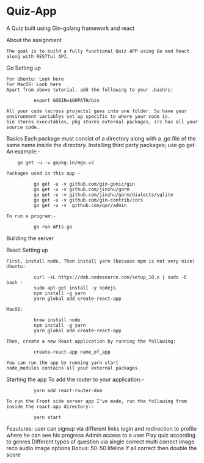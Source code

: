 # Quiz-App
A Quiz built using Gin-golang framework and react

About the assignment

    The goal is to build a fully functional Quiz APP using Go and React along with RESTful API.

Go
Setting up

    For Ubuntu: Look here
    For MacOS: Look here
    Apart from above tutorial, add the following to your .bashrc:

              export GOBIN=$GOPATH/bin

    All your code (across projects) goes into one folder. So have your environment variables set up specific to where your code is.
    bin stores executables, pkg stores external packages, src has all your source code.

Basics
        Each package must consist of a directory along with a .go file of the same name inside the directory.
    Installing third party packages; use go get. An example:-

        go get -u -v gopkg.in/mgo.v2

    Packages used in this app -

              go get -u -v github.com/gin-gonic/gin
              go get -u -v github.com/jinzhu/gorm
              go get -u -v github.com/jinzhu/gorm/dialects/sqlite
              go get -u -v github.com/gin-contrib/cors
			  go get -u -v  github.com/qor/admin

    To run a program:-

              go run APIs.go

Building the server

React
Setting up

    First, install node. Then install yarn (because npm is not very nice)
    Ubuntu:

              curl -sL https://deb.nodesource.com/setup_10.x | sudo -E bash -
              sudo apt-get install -y nodejs
              npm install -g yarn
              yarn global add create-react-app

    MacOS:

              brew install node
              npm install -g yarn
              yarn global add create-react-app

    Then, create a new React application by running the following:

              create-react-app name_of_app

    You can run the app by running yarn start
    node_modules contains all your external packages.
Starting  the app
    To add the router to your application:-

              yarn add react-router-dom

    To run the Front side server app I've made, run the following from inside the react-app directory:-

              yarn start

Feautures:
user can signup via different links
login and redirection to profile where he can see his progress
Admin access to a user
Play quiz according to genres 
Different types of question via
single correct 
multi correct
image reco
audio
image options
Bonus:
50-50 lifeline
If all correct then double the score
